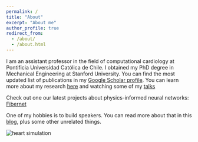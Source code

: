 ```yaml
---
permalink: /
title: "About"
excerpt: "About me"
author_profile: true
redirect_from: 
  - /about/
  - /about.html
---
```


I am an assistant professor in the field of computational cardiology at Pontificia Universidad Católica de Chile. I obtained my PhD degree in Mechanical Engineering at Stanford University. You can find the most updated list of publications in my [Google Scholar profile](https://scholar.google.com/citations?user=9wRFbcEAAAAJ&hl=en). You can learn more about my research [here](https://fsahli.github.io/research/) and watching some of my [talks](https://fsahli.github.io/talks/)

Check out one our latest projects about physics-informed neural networks: [Fibernet](https://fsahli.github.io/research/fibernet)

One of my hobbies is to build speakers. You can read more about that in this [blog](https://fsahli.wordpress.com/blog/), plus some other unrelated things.


![heart simulation](/images/torsades.png)
